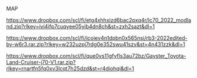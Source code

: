 MAP

https://www.dropbox.com/scl/fi/etg4xhhxizd6bac2pxq4r/lc70_2022_modland.zip?rlkey=ivi4ifp7cuqyee05yib4dn8ch&st=zxh2sazt&dl=1

https://www.dropbox.com/scl/fi/icoiev4n1dpbn0x565nsi/rb3-2022edited-by-w6r3.rar.zip?rlkey=w232uzpj7rdg0e352swu41szv&st=4n431zzk&dl=1

https://www.dropbox.com/scl/fi/que0ys11gfyfls3au72bz/Gayster_Toyota-Land-Cruiser-j70-V1.rar.zip?rlkey=rnartfn5fq0xv3lcqt7h25dzd&st=r4diohqi&dl=1

